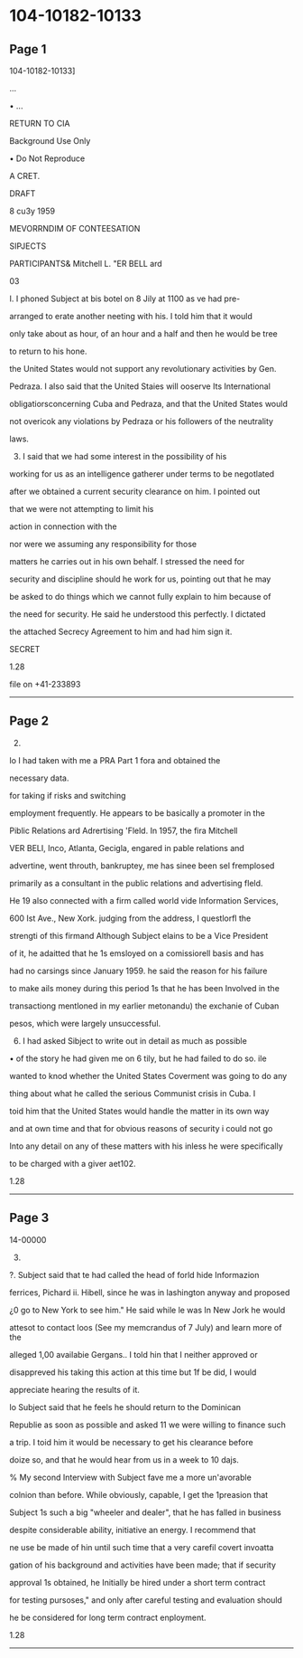 # 104-10182-10133

## Page 1

104-10182-10133]

...

• ...

RETURN TO CIA

Background Use Only

• Do Not Reproduce

A CRET.

DRAFT

8 cu3y 1959

MEVORRNDIM OF CONTEESATION

SIPJECTS

PARTICIPANTS& Mitchell L. "ER BELL ard

03

I. I phoned Subject at bis botel on 8 Jily at 1100 as ve had pre-

arranged to erate another neeting with his. I told him that it would

only take about as hour, of an hour and a half and then he would be tree

to return to his hone.

the United States would not support any revolutionary activities by Gen.

Pedraza. I also said that the United Staies will ooserve Its International

obligatiorsconcerning Cuba and Pedraza, and that the United States would

not overicok any violations by Pedraza or his followers of the neutrality

laws.

3. I said that we had some interest in the possibility of his

working for us as an intelligence gatherer under terms to be negotlated

after we obtained a current security clearance on him. I pointed out

that we were not attempting to limit his

action in connection with the

nor were we assuming any responsibility for those

matters he carries out in his own behalf. I stressed the need for

security and discipline should he work for us, pointing out that he may

be asked to do things which we cannot fully explain to him because of

the need for security. He said he understood this perfectly. I dictated

the attached Secrecy Agreement to him and had him sign it.

SECRET

1.28

file on +41-233893

---

## Page 2

2.

lo I had taken with me a PRA Part 1 fora and obtained the

necessary data.

for taking if risks and switching

employment frequently. He appears to be basically a promoter in the

Piblic Relations ard Adrertising 'Fleld. In 1957, the fira Mitchell

VER BELI, Inco, Atlanta, Gecigla, engared in pable relations and

advertine, went throuth, bankruptey, me has sinee been sel fremplosed

primarily as a consultant in the public relations and advertising fleld.

He 19 also connected with a firm called world vide Information Services,

600 Ist Ave., New Xork. judging from the address, I questlorfl the

strengti of this firmand Although Subject elains to be a Vice President

of it, he adaitted that he 1s emsloyed on a comissiorell basis and has

had no carsings since January 1959. he said the reason for his failure

to make ails money during this period 1s that he has been Involved in the

transactiong mentloned in my earlier metonandu) the exchanie of Cuban

pesos, which were largely unsuccessful.

6. I had asked Sibject to write out in detail as much as possible

• of the story he had given me on 6 tily, but he had failed to do so. ile

wanted to knod whether the United States Coverment was going to do any

thing about what he called the serious Communist crisis in Cuba. I

toid him that the United States would handle the matter in its own way

and at own time and that for obvious reasons of security i could not go

Into any detail on any of these matters with his inless he were specifically

to be charged with a giver aet102.

1.28

---

## Page 3

14-00000

3.

?. Subject said that te had called the head of forld hide Informazion

ferrices, Pichard ii. Hibell, since he was in lashington anyway and proposed

¿0 go to New York to see him." He said while le was In New Jork he would

attesot to contact loos (See my memcrandus of 7 July) and learn more of the

alleged 1,00 availabie Gergans.. I told hin that I neither approved or

disappreved his taking this action at this time but 1f be did, I would

appreciate hearing the results of it.

lo Subject said that he feels he should return to the Dominican

Republie as soon as possible and asked 11 we were willing to finance such

a trip. I toid him it would be necessary to get his clearance before

doize so, and that he would hear from us in a week to 10 dajs.

% My second Interview with Subject fave me a more un'avorable

colnion than before. While obviously, capable, I get the 1preasion that

Subject 1s such a big "wheeler and dealer", that he has falled in business

despite considerable ability, initiative an energy. I recommend that

ne use be made of hin until such time that a very carefil covert invoatta

gation of his background and activities have been made; that if security

approval 1s obtained, he Initially be hired under a short term contract

for testing pursoses," and only after careful testing and evaluation should

he be considered for long term contract enployment.

1.28

---

